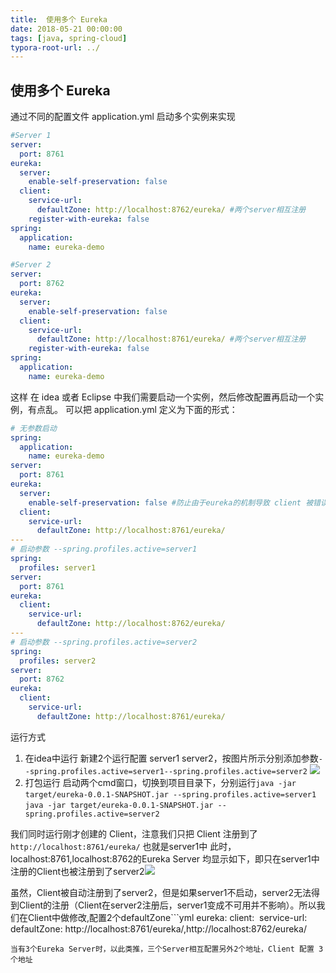 ```yaml
---
title:  使用多个 Eureka
date: 2018-05-21 00:00:00
tags: [java, spring-cloud]
typora-root-url: ../
---
```


## 使用多个 Eureka

通过不同的配置文件 application.yml 启动多个实例来实现

```yml
#Server 1
server:
  port: 8761
eureka:
  server:
    enable-self-preservation: false 
  client:
    service-url:
      defaultZone: http://localhost:8762/eureka/ #两个server相互注册
    register-with-eureka: false 
spring:
  application:
    name: eureka-demo
```
```yml
#Server 2
server:
  port: 8762
eureka:
  server:
    enable-self-preservation: false 
  client:
    service-url:
      defaultZone: http://localhost:8761/eureka/ #两个server相互注册
    register-with-eureka: false 
spring:
  application:
    name: eureka-demo
```
这样 在 idea 或者 Eclipse 中我们需要启动一个实例，然后修改配置再启动一个实例，有点乱。
可以把 application.yml 定义为下面的形式：
```yml 
# 无参数启动
spring:
  application:
    name: eureka-demo
server:
  port: 8761
eureka:
  server:
    enable-self-preservation: false #防止由于eureka的机制导致 client 被错误显示在线 在开发环境使用
  client:
    service-url:
      defaultZone: http://localhost:8761/eureka/
---
# 启动参数 --spring.profiles.active=server1
spring:
  profiles: server1
server:
  port: 8761
eureka:
  client:
​    service-url:
      defaultZone: http://localhost:8762/eureka/
---
# 启动参数 --spring.profiles.active=server2
spring:
  profiles: server2
server:
  port: 8762
eureka:
  client:
​    service-url:
​      defaultZone: http://localhost:8761/eureka/
```
运行方式
1. 在idea中运行
新建2个运行配置 server1 server2，按图片所示分别添加参数
​```--spring.profiles.active=server1```
​```--spring.profiles.active=server2```
![](https://upload-images.jianshu.io/upload_images/3867641-311c2582738563e3.png?imageMogr2/auto-orient/strip%7CimageView2/2/w/1240)
1. 打包运行
启动两个cmd窗口，切换到项目目录下，分别运行
​```java -jar target/eureka-0.0.1-SNAPSHOT.jar --spring.profiles.active=server1```
​```java -jar target/eureka-0.0.1-SNAPSHOT.jar --spring.profiles.active=server2```

我们同时运行刚才创建的 Client，注意我们只把 Client 注册到了```http://localhost:8761/eureka/``` 也就是server1中
此时，localhost:8761,localhost:8762的Eureka Server 均显示如下，即只在server1中注册的Client也被注册到了server2![](https://upload-images.jianshu.io/upload_images/3867641-b9e6e0ebca02eea4.png?imageMogr2/auto-orient/strip%7CimageView2/2/w/1240)

虽然，Client被自动注册到了server2，但是如果server1不启动，server2无法得到Client的注册（Client在server2注册后，server1变成不可用并不影响）。所以我们在Client中做修改,配置2个defaultZone
​```yml
eureka:
  client:
​    service-url:
​      defaultZone: http://localhost:8761/eureka/,http://localhost:8762/eureka/
```
当有3个Eureka Server时，以此类推，三个Server相互配置另外2个地址，Client 配置 3个地址

```
